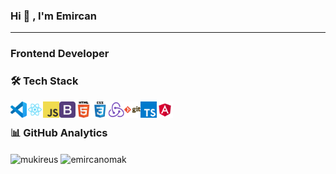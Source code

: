 ### Hi 👋 , I'm Emircan       
-------------------------------------------------------------------------------------------------------------------------------------------------------------------------
###  Frontend Developer

### 🛠 Tech Stack
<img align="left" alt="Visual Studio Code" width="26px" src="https://raw.githubusercontent.com/github/explore/80688e429a7d4ef2fca1e82350fe8e3517d3494d/topics/visual-studio-code/visual-studio-code.png" /> <img align="left" alt="React" width="26px" src="https://raw.githubusercontent.com/github/explore/cebd63002168a05a6a642f309227eefeccd92950/topics/react/react.png" /> <img align="left" alt="Javascript" width="26px" src="https://raw.githubusercontent.com/github/explore/cebd63002168a05a6a642f309227eefeccd92950/topics/javascript/javascript.png" /> <img align="left" alt="Bootstrap" width="26px" src="https://raw.githubusercontent.com/github/explore/cebd63002168a05a6a642f309227eefeccd92950/topics/bootstrap/bootstrap.png" /> <img align="left" alt="HTML" width="26px" src="https://raw.githubusercontent.com/github/explore/cebd63002168a05a6a642f309227eefeccd92950/topics/html/html.png" /> <img align="left" alt="CSS" width="26px" src="https://raw.githubusercontent.com/github/explore/cebd63002168a05a6a642f309227eefeccd92950/topics/css/css.png" /><img align="left" alt="Redux" width="26px" src="https://raw.githubusercontent.com/github/explore/cebd63002168a05a6a642f309227eefeccd92950/topics/redux/redux.png" /><img align="left" alt="Git" width="26px" src="https://raw.githubusercontent.com/github/explore/cebd63002168a05a6a642f309227eefeccd92950/topics/git/git.png" /><img align="left" alt="Git" width="26" src="https://raw.githubusercontent.com/github/explore/cebd63002168a05a6a642f309227eefeccd92950/topics/typescript/typescript.png" />
<img align="left" alt="Git" width="26" src="https://raw.githubusercontent.com/github/explore/cebd63002168a05a6a642f309227eefeccd92950/topics/angular/angular.png" />
<br/>

### 📊 GitHub Analytics
<img height="180em" align="center" src="https://github-readme-stats.vercel.app/api?username=emircanomak&show_icons=true&locale=en&theme=algolia&include_all_commits=true&count_private=true" alt="mukireus"/>   <img height="180em" align="center" src="https://github-readme-stats.vercel.app/api/top-langs?username=emircanomak&show_icons=true&locale=en&layout=compact&langs_count=8&theme=algolia" alt="emircanomak"/>


